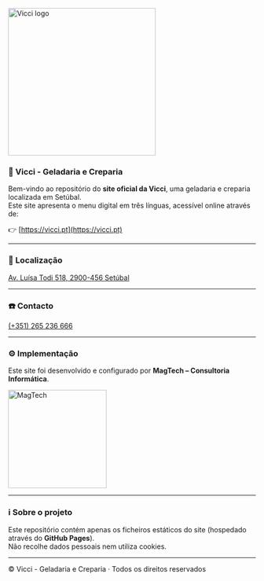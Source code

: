 <img src="https://magtech.pt/vicci.pt/vicci_logo_no_bg.png" alt="Vicci logo" width="300">

### 🍦 Vicci - Geladaria e Creparia

Bem-vindo ao repositório do **site oficial da Vicci**, uma geladaria e creparia localizada em Setúbal.  
Este site apresenta o menu digital em três línguas, acessível online através de:

👉 [https://vicci.pt](https://vicci.pt)

---

### 📍 Localização
[Av. Luísa Todi 518, 2900-456 Setúbal](https://maps.app.goo.gl/jckLbipLuj71d7go6)

---

### ☎️ Contacto
[(+351) 265 236 666](tel:+351265236666)

---

### ⚙️ Implementação
Este site foi desenvolvido e configurado por **MagTech – Consultoria Informática**.


  <a href="https://magtech.pt">
    <img src="https://magtech.pt/assets/magtech-logo-light.png" alt="MagTech" width="200">
  </a>


---

### ℹ️ Sobre o projeto
Este repositório contém apenas os ficheiros estáticos do site (hospedado através do **GitHub Pages**).  
Não recolhe dados pessoais nem utiliza cookies.

---

© Vicci - Geladaria e Creparia · Todos os direitos reservados


